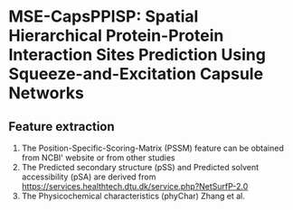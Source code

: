 # MSE-CapsPPISP: Spatial Hierarchical Protein-Protein Interaction Sites Prediction Using Squeeze-and-Excitation Capsule Networks
## Feature extraction
1. The Position-Specific-Scoring-Matrix (PSSM) feature can be obtained from NCBI' website or from other studies
2. The Predicted secondary structure (pSS) and Predicted solvent accessibility (pSA) are derived from https://services.healthtech.dtu.dk/service.php?NetSurfP-2.0
3. The Physicochemical characteristics (phyChar) Zhang et al.
